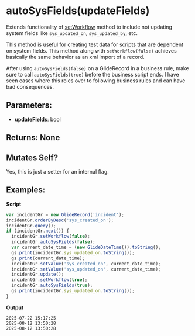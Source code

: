 # autoSysFields(updateFields)
Extends functionality of [setWorkflow](/glide_record/setWorkflow.md) method to
include not updating system fields like `sys_updated_on`, `sys_updated_by`, etc.

This method is useful for creating test data for scripts that are dependent on
system fields. This method along with `setWorkflow(false)` achieves basically
the same behavior as an xml import of a record.

After using `autoSysFields(false)` on a GlideRecord in a business rule, make
sure to call `autoSysFields(true)` before the business script ends. I have
seen cases where this roles over to following business rules and can have bad
consequences.

## Parameters:
- **updateFields**: bool

## Returns: None

## Mutates Self?
Yes, this is just a setter for an internal flag.

## Examples:

**Script**
```js
var incidentGr = new GlideRecord('incident');
incidentGr.orderByDesc('sys_created_on');
incidentGr.query();
if (incidentGr.next()) {
  incidentGr.setWorkflow(false);
  incidentGr.autoSysFields(false);
  var current_date_time = (new GlideDateTime()).toString();
  gs.print(incidentGr.sys_updated_on.toString());
  gs.print(current_date_time);
  incidentGr.setValue('sys_created_on', current_date_time);
  incidentGr.setValue('sys_updated_on', current_date_time);
  incidentGr.update();
  incidentGr.setWorkflow(true);
  incidentGr.autoSysFields(true);
  gs.print(incidentGr.sys_updated_on.toString());
}
```
**Output**
```
2025-07-22 15:17:25
2025-08-12 13:50:28
2025-08-12 13:50:28
```
